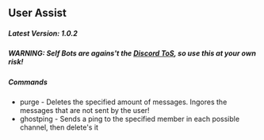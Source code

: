 ## User Assist
##### Latest Version: 1.0.2
##### WARNING: Self Bots are agains't the [Discord ToS](https://discord.com/terms), so use this at your own risk!


##### Commands
- purge - Deletes the specified amount of messages. Ingores the messages that are not sent by the user!
- ghostping - Sends a ping to the specified member in each possible channel, then delete's it